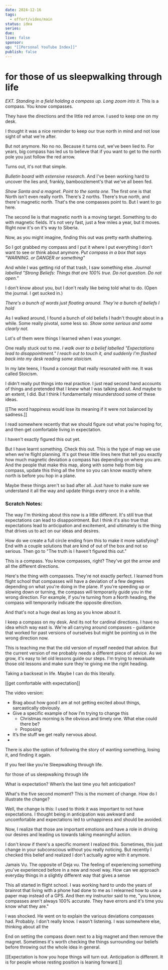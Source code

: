 ```yaml
---
date: 2024-12-16
tags:
  - effort/video/main
status: idea
series: 
due: 
live: false
sponsor: 
up: "[[Personal YouTube Index]]"
publish: false
---
```

# for those of us sleepwalking through life



*EXT. Standing in a field holding a compass up. Long zoom into it.*
This is a compass.
You know compasses. 

They have the directions and the little red arrow. 
I used to keep one on my desk. 

I thought it was a nice reminder to keep our true north in mind and not lose sight of what we're after. 

But not anymore. No no no.
Because it turns out, we've been lied to. For years, big compass has led us to believe that if you want to get to the north pole you just follow the red arrow. 

Turns out, it's not that simple.

*Bulletin board with extensive research.*
And I've been working hard to uncover the lies and, frankly, bamboozlement's that we've all been fed.

*Show Santa and a magnet. Point to the santa one.*
The first one is that North isn't even really north. There's 2 norths. There's true north, and there's magnetic north. That's the one compasses point to. But I want to go here.


The second lie is that magnetic north is a moving target. Something to do with magnetic fields. It's not very fast, just a few miles a year, but it moves. Right now it's on it's way to Siberia.

Now, as you might imagine, finding this out was pretty earth shattering. 

So I got grabbed my compass and I put it where I put everything I don't want to see or think about anymore. 
*Put compass in a box that says "WARNING. or DANGER or something"*

And while I was getting rid of that trash, I saw something else. *Journal labelled "Strong Beliefs: Things that are 100% true. Do not question. Do not open."*

I don't know about you, but I don't really like being told what to do. 
(Open the journal. I get sucked in.)

*There's a bunch of words just floating around. They're a bunch of beliefs I hold*

As I walked around, I found a bunch of old beliefs I hadn't thought about in a while. Some really pivotal, some less so. 
*Show some serious and some clearly not.*

Lot's of them were things I learned when I was younger. 

One really stuck out to me.
*I walk over to a belief labelled "Expectations lead to disappointment." I reach out to touch it, and suddenly I'm flashed back into my desk reading some stoicism.*

In my late teens, I found a concept that really resonated with me. It was called Stoicism. 






I didn't really put things into real practice. I just read second hand accounts of things and pretended that I knew what I was talking about.
And maybe to an extent, I did. But I think I fundamentally misunderstood some of these ideas.










[[The word happiness would lose its meaning if it were not balanced by sadness.]]



I read somewhere recently that we should figure out what you're hoping for, and then get comfortable living in expectation.





I haven't exactly figured this out yet.

But I have learnt something. Check this out.
This is the type of map we use when we're flight planning. It's got these little lines here that tell you exactly how much magnetic deviation a compass has depending on where you are. And the people that make this map, along with some help from big compass, update this thing all the time so you can know exactly where north is before you hop in a plane. 

Maybe these things aren't so bad after all. Just have to make sure we understand it all the way and update things every once in a while. 











### Scratch Notes:



The way I'm thinking about this now is a little different. 
It's still true that expectations can lead to disappointment.
But I think it's also true that expectations lead to anticipation and excitement, and ultimately is the thing that drives us to act on our ideas and desires. 








How do we create a full circle ending from this to make it more satisfying?
End with a couple solutions that are kind of out of the box and not so serious.
Then go to "The truth is I haven't figured this out."









This is a compass. You know compasses, right? They've got the arrow and all the different directions. 

Here's the thing with compasses. They're not exactly perfect. I learned from flight school that compasses will have a deviation of a few degrees depending on what you're doing in the plane. If you're speeding up or slowing down or turning, the compass will temporarily guide you in the wrong direction. For example, if you're turning from a North heading, the compass will temporarily indicate the opposite direction.

And that's not a huge deal as long as you know about it.



I keep a compass on my desk. And its not for cardinal directions. I have no idea which way east is. 
We're all carrying around compasses - guidance that worked for past versions of ourselves but might be pointing us in the wrong direction now.





This is teaching me that the old version of myself needed that advice. But the current version of me probably needs a different piece of advice. As we grow, it's easy to let old lessons guide our steps. I'm trying to reevaluate those old lessons and make sure they're giving me the right heading.





Taking a backseat in life. Maybe I can do this literally.




[[get comfortable with expectation]]

The video version:
- Brag about how good I am at not getting excited about things, sarcastically obviously.
- Give a specific example of how I’m trying to change this
	- Christmas morning is the obvious and timely one. What else could there be?
	- Proposing
- It’s the stuff we get really nervous about. 
- 

There is also the option of following the story of wanting something, losing it, and finding it again.


If you feel like you’re Sleepwalking through life.

for those of us sleepwalking through life


What is expectation? 
When’s the last time you felt anticipation?




What's the five second moment?
This is the moment of change. How do I illustrate the change?

Well, the change is this:
I used to think it was important to not have expectations. I thought being in anticipation was awkward and uncomfortable and expectations led to unhappiness and should be avoided.

Now, I realize that those are important emotions and have a role in driving our desires and leading us towards taking meaningful action.

I don't know if there's a specific moment I realized this. Sometimes, this just change in your subconscious without you really noticing. But recently I checked this belief and realized I don't actually agree with it anymore. 




Jamais Vu. The opposite of Deja vu. The feeling of experiencing something you've experienced before in a new and novel way.
How can we approach everyday things in a slightly different way that gives a sense 













This all started in flight school. 
I was working hard to undo the years of brainrot that living with a phone had done to me as I relearned how to use a paper map instead of a GPS. And then my instructor said to me, "you know, compasses aren't always 100% accurate. They have errors and it's time you know what they are."

I was shocked. He went on to explain the various deviations compasses had. Probably. I don't really know. I wasn't listening. I was somewhere else, thinking about all the 







End on setting the compass down next to a big magnet and then remove the magnet. 
Sometimes it's worth checking the things surrounding our beliefs before throwing out the whole idea in general.








[[Expectation is how you hope things will turn out. Anticipation is different. It is for people whose resting position is leaning forward.]]